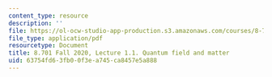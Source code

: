 ```yaml
---
content_type: resource
description: ''
file: https://ol-ocw-studio-app-production.s3.amazonaws.com/courses/8-701-introduction-to-nuclear-and-particle-physics-fall-2020/63754fd63fb00f3ea745ca8457e5a888_MIT8_701f20_lec1.1.pdf
file_type: application/pdf
resourcetype: Document
title: 8.701 Fall 2020, Lecture 1.1. Quantum field and matter
uid: 63754fd6-3fb0-0f3e-a745-ca8457e5a888
---
```

